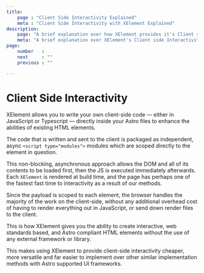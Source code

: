 ```yaml
---
title:
    page : "Client Side Interactivity Explained"
    meta : "Client Side Interactivity with XElement Explained"
description: 
    page: "A brief explanation over how XElement provides it's Client sided interactivity. Here we discuss some the methods that we used to deliver XElement"
    meta: "A brief explanation over XElement's Client side Interactivity and how it is achieved "
page: 
    number   : 
    next     : ""
    previous : ""

---
```

# Client Side Interactivity

XElement allows you to write your own client-side code — either in JavaScript or Typescript — directly inside your Astro files to enhance the abilities of existing HTML elements. 

The code that is written and sent to the client is packaged as independent, async `<script type="modules">` modules which are scoped directly to the element in question.

This non-blocking, asynchronous approach allows the DOM and all of its contents to be loaded first, then the JS is executed immediately afterwards. Each `XElement` is rendered at build time, and the page has perhaps one of the fastest fast time to interactivity as a result of our methods.

Since the payload is scoped to each element, the browser handles the majority of the work on the client-side, without any additional overhead cost of having to render everything out in JavaScript, or send down render files to the client.

This is how XElement gives you the ability to create interactive, web standards based, and Astro compliant HTML elements without the use of any external framework or library.

This makes using XElement to provide client-side interactivity cheaper, more versatile and far easier to implement over other similar implementation methods with Astro supported UI frameworks.